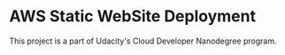 # AWS Static WebSite Deployment
This project is a part of Udacity's Cloud Developer Nanodegree program.
